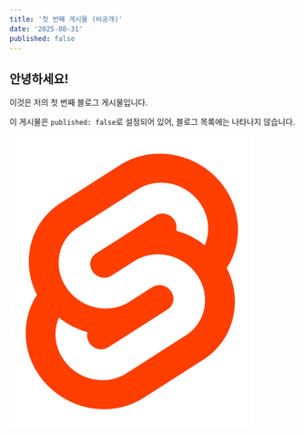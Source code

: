 ```yaml
---
title: '첫 번째 게시물 (비공개)'
date: '2025-08-31'
published: false
---
```


## 안녕하세요!

이것은 저의 첫 번째 블로그 게시물입니다.

이 게시물은 `published: false`로 설정되어 있어, 블로그 목록에는 나타나지 않습니다.

![Svelte Logo](/images/01/svelte-logo.png)
